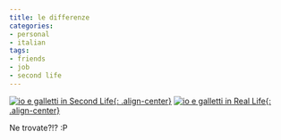 ```yaml
---
title: le differenze
categories:
- personal
- italian
tags:
- friends
- job
- second life
---
```

[![io e galletti in Second Life]({{site.url}}/assets/images/io_galle_sl_small.jpg){: .align-center}]({{site.url}}/assets/images/io_galle_sl_small.jpg "io e galletti in Second Life" )
[![io e galletti in Real Life]({{site.url}}/assets/images/io_galle_rl.jpg){: .align-center}]({{site.url}}/assets/images/io_galle_rl.jpg "io e galletti in Real Life" )

Ne trovate?!? :P


